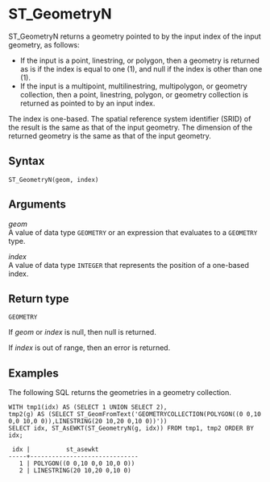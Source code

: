# ST\_GeometryN<a name="ST_GeometryN-function"></a>

ST\_GeometryN returns a geometry pointed to by the input index of the input geometry, as follows: 
+ If the input is a point, linestring, or polygon, then a geometry is returned as is if the index is equal to one \(1\), and null if the index is other than one \(1\)\.
+ If the input is a multipoint, multilinestring, multipolygon, or geometry collection, then a point, linestring, polygon, or geometry collection is returned as pointed to by an input index\. 

The index is one\-based\. The spatial reference system identifier \(SRID\) of the result is the same as that of the input geometry\. The dimension of the returned geometry is the same as that of the input geometry\.

## Syntax<a name="ST_GeometryN-function-syntax"></a>

```
ST_GeometryN(geom, index)
```

## Arguments<a name="ST_GeometryN-function-arguments"></a>

 *geom*   
A value of data type `GEOMETRY` or an expression that evaluates to a `GEOMETRY` type\.  

 *index*   
A value of data type `INTEGER` that represents the position of a one\-based index\. 

## Return type<a name="ST_GeometryN-function-return"></a>

`GEOMETRY` 

If *geom* or *index* is null, then null is returned\. 

If *index* is out of range, then an error is returned\. 

## Examples<a name="ST_GeometryN-function-examples"></a>

The following SQL returns the geometries in a geometry collection\. 

```
WITH tmp1(idx) AS (SELECT 1 UNION SELECT 2),
tmp2(g) AS (SELECT ST_GeomFromText('GEOMETRYCOLLECTION(POLYGON((0 0,10 0,0 10,0 0)),LINESTRING(20 10,20 0,10 0))'))
SELECT idx, ST_AsEWKT(ST_GeometryN(g, idx)) FROM tmp1, tmp2 ORDER BY idx;
```

```
 idx |          st_asewkt           
-----+------------------------------
   1 | POLYGON((0 0,10 0,0 10,0 0))
   2 | LINESTRING(20 10,20 0,10 0)
```